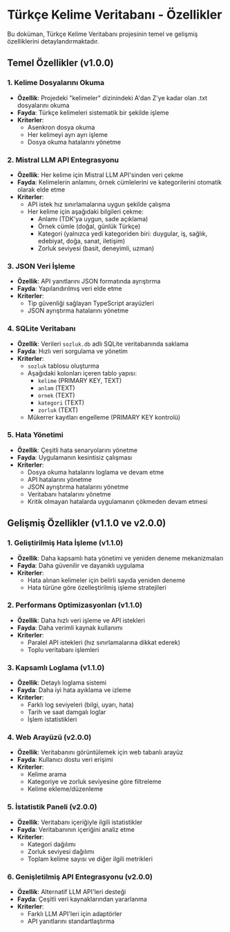 # Türkçe Kelime Veritabanı - Özellikler

Bu doküman, Türkçe Kelime Veritabanı projesinin temel ve gelişmiş özelliklerini detaylandırmaktadır.

## Temel Özellikler (v1.0.0)

### 1. Kelime Dosyalarını Okuma
- **Özellik**: Projedeki "kelimeler" dizinindeki A'dan Z'ye kadar olan .txt dosyalarını okuma
- **Fayda**: Türkçe kelimeleri sistematik bir şekilde işleme
- **Kriterler**: 
  - Asenkron dosya okuma
  - Her kelimeyi ayrı ayrı işleme
  - Dosya okuma hatalarını yönetme

### 2. Mistral LLM API Entegrasyonu
- **Özellik**: Her kelime için Mistral LLM API'sinden veri çekme
- **Fayda**: Kelimelerin anlamını, örnek cümlelerini ve kategorilerini otomatik olarak elde etme
- **Kriterler**:
  - API istek hız sınırlamalarına uygun şekilde çalışma
  - Her kelime için aşağıdaki bilgileri çekme:
    - Anlamı (TDK'ya uygun, sade açıklama)
    - Örnek cümle (doğal, günlük Türkçe)
    - Kategori (yalnızca yedi kategoriden biri: duygular, iş, sağlık, edebiyat, doğa, sanat, iletişim)
    - Zorluk seviyesi (basit, deneyimli, uzman)

### 3. JSON Veri İşleme
- **Özellik**: API yanıtlarını JSON formatında ayrıştırma
- **Fayda**: Yapılandırılmış veri elde etme
- **Kriterler**:
  - Tip güvenliği sağlayan TypeScript arayüzleri
  - JSON ayrıştırma hatalarını yönetme

### 4. SQLite Veritabanı
- **Özellik**: Verileri `sozluk.db` adlı SQLite veritabanında saklama
- **Fayda**: Hızlı veri sorgulama ve yönetim
- **Kriterler**:
  - `sozluk` tablosu oluşturma
  - Aşağıdaki kolonları içeren tablo yapısı:
    - `kelime` (PRIMARY KEY, TEXT)
    - `anlam` (TEXT)
    - `ornek` (TEXT)
    - `kategori` (TEXT)
    - `zorluk` (TEXT)
  - Mükerrer kayıtları engelleme (PRIMARY KEY kontrolü)

### 5. Hata Yönetimi
- **Özellik**: Çeşitli hata senaryolarını yönetme
- **Fayda**: Uygulamanın kesintisiz çalışması
- **Kriterler**:
  - Dosya okuma hatalarını loglama ve devam etme
  - API hatalarını yönetme
  - JSON ayrıştırma hatalarını yönetme
  - Veritabanı hatalarını yönetme
  - Kritik olmayan hatalarda uygulamanın çökmeden devam etmesi

## Gelişmiş Özellikler (v1.1.0 ve v2.0.0)

### 1. Geliştirilmiş Hata İşleme (v1.1.0)
- **Özellik**: Daha kapsamlı hata yönetimi ve yeniden deneme mekanizmaları
- **Fayda**: Daha güvenilir ve dayanıklı uygulama
- **Kriterler**:
  - Hata alınan kelimeler için belirli sayıda yeniden deneme
  - Hata türüne göre özelleştirilmiş işleme stratejileri

### 2. Performans Optimizasyonları (v1.1.0)
- **Özellik**: Daha hızlı veri işleme ve API istekleri
- **Fayda**: Daha verimli kaynak kullanımı
- **Kriterler**:
  - Paralel API istekleri (hız sınırlamalarına dikkat ederek)
  - Toplu veritabanı işlemleri

### 3. Kapsamlı Loglama (v1.1.0)
- **Özellik**: Detaylı loglama sistemi
- **Fayda**: Daha iyi hata ayıklama ve izleme
- **Kriterler**:
  - Farklı log seviyeleri (bilgi, uyarı, hata)
  - Tarih ve saat damgalı loglar
  - İşlem istatistikleri

### 4. Web Arayüzü (v2.0.0)
- **Özellik**: Veritabanını görüntülemek için web tabanlı arayüz
- **Fayda**: Kullanıcı dostu veri erişimi
- **Kriterler**:
  - Kelime arama
  - Kategoriye ve zorluk seviyesine göre filtreleme
  - Kelime ekleme/düzenleme

### 5. İstatistik Paneli (v2.0.0)
- **Özellik**: Veritabanı içeriğiyle ilgili istatistikler
- **Fayda**: Veritabanının içeriğini analiz etme
- **Kriterler**:
  - Kategori dağılımı
  - Zorluk seviyesi dağılımı
  - Toplam kelime sayısı ve diğer ilgili metrikleri

### 6. Genişletilmiş API Entegrasyonu (v2.0.0)
- **Özellik**: Alternatif LLM API'leri desteği
- **Fayda**: Çeşitli veri kaynaklarından yararlanma
- **Kriterler**:
  - Farklı LLM API'leri için adaptörler
  - API yanıtlarını standartlaştırma
